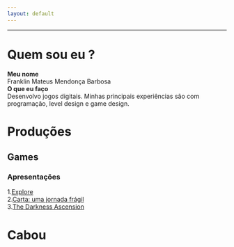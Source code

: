 ```yaml
---  
layout: default
---  
```

* * *
# **Quem sou eu** ?  

 **Meu nome**  
 Franklin Mateus Mendonça Barbosa  
 **O que eu faço**  
 Desenvolvo jogos digitais. Minhas principais experiências são com programação, level design e game design.  
  
# **Produções**  
## **Games**  
### **Apresentações**  
1.[Explore](https://thewordkh.github.io/Explore/)    
2.[Carta: uma jornada frágil](https://mychellangello.github.io/Carta%20uma%20jornada%20fr%C3%A1gil/)  
3.[The Darkness Ascension](https://guiegle.github.io/tda2/)    
# Cabou

